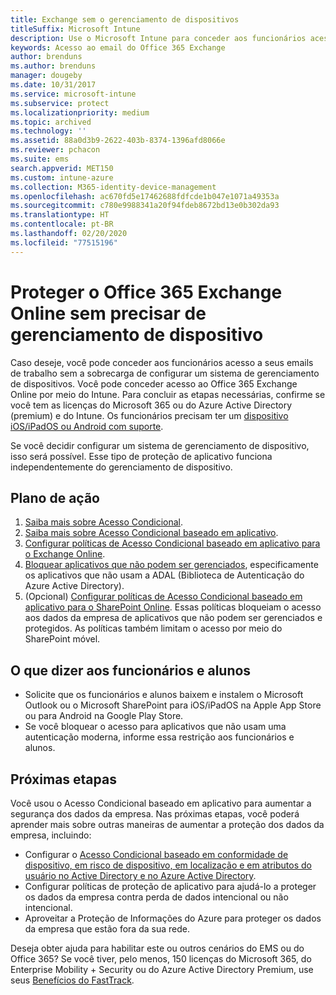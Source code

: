 ```yaml
---
title: Exchange sem o gerenciamento de dispositivos
titleSuffix: Microsoft Intune
description: Use o Microsoft Intune para conceder aos funcionários acesso ao email do Office 365 Exchange Online deles sem precisar configurar um sistema de gerenciamento de dispositivos.
keywords: Acesso ao email do Office 365 Exchange
author: brenduns
ms.author: brenduns
manager: dougeby
ms.date: 10/31/2017
ms.service: microsoft-intune
ms.subservice: protect
ms.localizationpriority: medium
ms.topic: archived
ms.technology: ''
ms.assetid: 88a0d3b9-2622-403b-8374-1396afd8066e
ms.reviewer: pchacon
ms.suite: ems
search.appverid: MET150
ms.custom: intune-azure
ms.collection: M365-identity-device-management
ms.openlocfilehash: ac670fd5e17462688fdfcde1b047e1071a49353a
ms.sourcegitcommit: c780e9988341a20f94fdeb8672bd13e0b302da93
ms.translationtype: HT
ms.contentlocale: pt-BR
ms.lasthandoff: 02/20/2020
ms.locfileid: "77515196"
---
```

# <a name="protect-office-365-exchange-online-without-requiring-device-management"></a>Proteger o Office 365 Exchange Online sem precisar de gerenciamento de dispositivo

Caso deseje, você pode conceder aos funcionários acesso a seus emails de trabalho sem a sobrecarga de configurar um sistema de gerenciamento de dispositivos. Você pode conceder acesso ao Office 365 Exchange Online por meio do Intune. Para concluir as etapas necessárias, confirme se você tem as licenças do Microsoft 365 ou do Azure Active Directory (premium) e do Intune. Os funcionários precisam ter um [dispositivo iOS/iPadOS ou Android com suporte](../fundamentals/supported-devices-browsers.md). 

Se você decidir configurar um sistema de gerenciamento de dispositivo, isso será possível. Esse tipo de proteção de aplicativo funciona independentemente do gerenciamento de dispositivo. 

## <a name="action-plan"></a>Plano de ação

1. [Saiba mais sobre Acesso Condicional](conditional-access.md). 
2. [Saiba mais sobre Acesso Condicional baseado em aplicativo](app-based-conditional-access-intune.md).
3. [Configurar políticas de Acesso Condicional baseado em aplicativo para o Exchange Online](app-based-conditional-access-intune-create.md).
4. [Bloquear aplicativos que não podem ser gerenciados](app-modern-authentication-block.md), especificamente os aplicativos que não usam a ADAL (Biblioteca de Autenticação do Azure Active Directory).
5. (Opcional) [Configurar políticas de Acesso Condicional baseado em aplicativo para o SharePoint Online](app-based-conditional-access-intune-create.md). Essas políticas bloqueiam o acesso aos dados da empresa de aplicativos que não podem ser gerenciados e protegidos. As políticas também limitam o acesso por meio do SharePoint móvel. 

## <a name="what-to-tell-employees-and-students"></a>O que dizer aos funcionários e alunos

* Solicite que os funcionários e alunos baixem e instalem o Microsoft Outlook ou o Microsoft SharePoint para iOS/iPadOS na Apple App Store ou para Android na Google Play Store. 
* Se você bloquear o acesso para aplicativos que não usam uma autenticação moderna, informe essa restrição aos funcionários e alunos. 

## <a name="next-steps"></a>Próximas etapas

Você usou o Acesso Condicional baseado em aplicativo para aumentar a segurança dos dados da empresa. Nas próximas etapas, você poderá aprender mais sobre outras maneiras de aumentar a proteção dos dados da empresa, incluindo: 

* Configurar o [Acesso Condicional baseado em conformidade de dispositivo, em risco de dispositivo, em localização e em atributos do usuário no Active Directory e no Azure Active Directory](https://docs.microsoft.com/azure/active-directory/active-directory-conditional-access-azure-portal).  
* Configurar políticas de proteção de aplicativo para ajudá-lo a proteger os dados da empresa contra perda de dados intencional ou não intencional. 
* Aproveitar a Proteção de Informações do Azure para proteger os dados da empresa que estão fora da sua rede. 

Deseja obter ajuda para habilitar este ou outros cenários do EMS ou do Office 365? Se você tiver, pelo menos, 150 licenças do Microsoft 365, do Enterprise Mobility + Security ou do Azure Active Directory Premium, use seus [Benefícios do FastTrack](https://docs.microsoft.com/enterprise-mobility-security/solutions/enterprise-mobility-fasttrack-program). 
